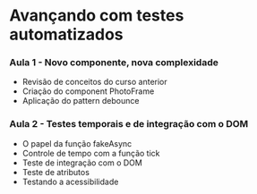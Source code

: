 # Avançando com testes automatizados


### Aula 1 - Novo componente, nova complexidade

- Revisão de conceitos do curso anterior
- Criação do component PhotoFrame
- Aplicação do pattern debounce

### Aula 2 - Testes temporais e de integração com o DOM

- O papel da função fakeAsync
- Controle de tempo com a função tick
- Teste de integração com o DOM
- Teste de atributos
- Testando a acessibilidade
